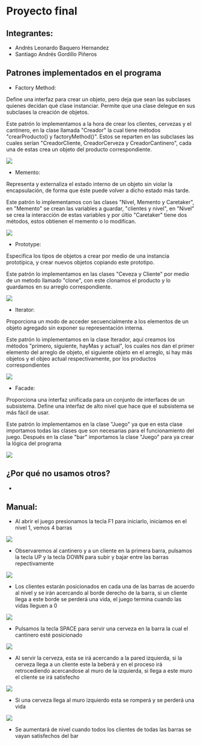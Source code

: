 # Proyecto final
## Integrantes:
- Andrés Leonardo Baquero Hernandez
- Santiago Andrés Gordillo Piñeros

## Patrones implementados en el programa
- Factory Method:

Define una interfaz para crear un objeto, pero deja que sean las subclases quienes decidan qué clase instanciar. 
Permite que una clase delegue en sus subclases la creación de objetos.

Este patrón lo implementamos a la hora de crear los clientes, cervezas y el cantinero, en la clase llamada "Creador" la cual tiene métodos "crearProducto() y factoryMethod()". Estos se reparten en las subclases las cuales serían "CreadorCliente, CreadorCerveza y CreadorCantinero", cada una de estas crea un objeto del producto correspondiente.

![](https://github.com/SAGO2001/ModelosI/blob/master/FactoryMethod.png?raw=true)

- Memento:

Representa y externaliza el estado interno de un objeto sin violar la encapsulación, de forma que éste puede volver a dicho estado más tarde.

Este patrón lo implementamos con las clases "Nivel, Memento y Caretaker", en "Memento" se crean las variables a guardar, "clientes y nivel", en "Nivel" se crea la interacción de estas variables y por últio "Caretaker" tiene dos métodos, estos obtienen el memento o lo modifican.

![](https://github.com/SAGO2001/ModelosI/blob/master/Memento.png?raw=true)

- Prototype:

Especifica los tipos de objetos a crear por medio de una instancia prototípica, y crear nuevos objetos copiando este prototipo.

Este patrón lo implementamos en las clases "Ceveza y Cliente" por medio de un metodo llamado "clone", con este clonamos el producto y lo guardamos en su arreglo correspondiente.

![](https://github.com/SAGO2001/ModelosI/blob/master/Prototype.png?raw=true)

- Iterator:

Proporciona un modo de acceder secuencialmente a los elementos de un objeto agregado sin exponer su representación interna.

Este patrón lo implementamos en la clase Iterador, aquí creamos los métodos "primero, siguiente, hayMas y actual", los cuales nos dan el primer elemento del arreglo de objeto, el siguiente objeto en el arreglo, si hay más objetos y el objeo actual respectivamente, por los productos correspondientes

![](https://github.com/SAGO2001/ModelosI/blob/master/Iterador.png?raw=true)

- Facade:

Proporciona una interfaz unificada para un conjunto de interfaces de un subsistema. Define una interfaz de alto nivel que hace que el subsistema se más fácil de usar.

Este patrón lo implementamos en la clase "Juego" ya que en esta clase importamos todas las clases que son necesarias para el funcionamiento del juego. Después en la clase "bar" importamos la clase "Juego" para ya crear la lógica del programa

![](https://github.com/SAGO2001/ModelosI/blob/master/Facade1.png?raw=true)

## ¿Por qué no usamos otros?

- 

## Manual:

- Al abrir el juego presionamos la tecla F1 para iniciarlo, iniciamos en el nivel 1, vemos 4 barras

![](https://github.com/AndresBaquero-00/JuegoCantina/blob/master/Cantina.png?raw=true)

- Observaremos al cantinero y a un cliente en la primera barra, pulsamos la tecla UP y la tecla DOWN para subir y bajar entre las barras repectivamente

![](https://github.com/SAGO2001/ModelosI/blob/master/Cantina2.JPG?raw=true)

- Los clientes estarán posicionados en cada una de las barras de acuerdo al nivel y se irán acercando al borde derecho de la barra, si un cliente llega a este borde se perderá una vida, el juego termina cuando las vidas lleguen a 0

![](https://github.com/SAGO2001/ModelosI/blob/master/Cantina3.png?raw=true)

- Pulsamos la tecla SPACE para servir una cerveza en la barra la cual el cantinero esté posicionado

![](https://github.com/SAGO2001/ModelosI/blob/master/Cantina6.png?raw=true)

- Al servir la cerveza, esta se irá acercando a la pared izquierda, si la cerveza llega a un cliente este la beberá y en el proceso irá retrocediendo acercandose al muro de la izquierda, si llega a este muro el cliente se irá satisfecho

![](https://github.com/SAGO2001/ModelosI/blob/master/Cantina5.png?raw=true)

- Si una cerveza llega al muro izquierdo esta se romperá y se perderá una vida

![](https://github.com/SAGO2001/ModelosI/blob/master/Cantina4.png?raw=true)

- Se aumentará de nivel cuando todos los clientes de todas las barras se vayan satisfechos del bar

